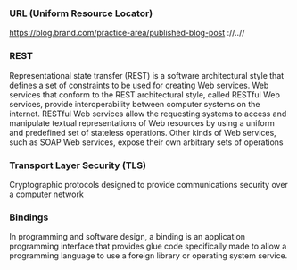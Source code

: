 ### URL (Uniform Resource Locator)

https://blog.brand.com/practice-area/published-blog-post
<protocol>://<subdomain>.<domain>.<top-level-domain>/<subdirectory>/<page>

### REST

Representational state transfer (REST) is a software architectural style that defines a set of constraints to be used for creating Web services. Web services that conform to the REST architectural style, called RESTful Web services, provide interoperability between computer systems on the internet. RESTful Web services allow the requesting systems to access and manipulate textual representations of Web resources by using a uniform and predefined set of stateless operations. Other kinds of Web services, such as SOAP Web services, expose their own arbitrary sets of operations

### Transport Layer Security (TLS)

Cryptographic protocols designed to provide communications security over a computer network

### Bindings

In programming and software design, a binding is an application programming interface that provides glue code specifically made to allow a programming language to use a foreign library or operating system service.
